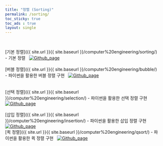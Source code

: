 ```yaml
---
title: "정렬 (Sorting)"
permalink: /sorting/
toc_sticky: true
toc_ads : true
layout: single
---
```



<br/>
  
[기본 정렬]({{ site.url }}{{ site.baseurl }}/computer%20engineering/sorting/) - 기본 정렬 &nbsp;  [![Github_page](https://img.shields.io/badge/-Github-%23181717?style=flat-square&logo=Github&logoColor=white&link=https://github.com/pome95/Algorithm/tree/master/Sorting)](https://github.com/pome95/Algorithm/tree/master/Sorting) 
<br/>  
[버블 정렬]({{ site.url }}{{ site.baseurl }}/computer%20engineering/bubble/) - 파이썬을 활용한 버블 정렬 구현 &nbsp;  [![Github_page](https://img.shields.io/badge/-Github-%23181717?style=flat-square&logo=Github&logoColor=white&link=https://github.com/pome95/Algorithm/tree/master/Sorting)](https://github.com/pome95/Algorithm/tree/master/Sorting)  
<br/>  
[선택 정렬]({{ site.url }}{{ site.baseurl }}/computer%20engineering/selection/) - 파이썬을 활용한 선택 정렬 구현 &nbsp;  [![Github_page](https://img.shields.io/badge/-Github-%23181717?style=flat-square&logo=Github&logoColor=white&link=https://github.com/pome95/Algorithm/tree/master/Sorting)](https://github.com/pome95/Algorithm/tree/master/Sorting)
<br/>  
[삽입 정렬]({{ site.url }}{{ site.baseurl }}/computer%20engineering/insertion/) - 파이썬을 활용한 삽입 정렬 구현 &nbsp;  [![Github_page](https://img.shields.io/badge/-Github-%23181717?style=flat-square&logo=Github&logoColor=white&link=https://github.com/pome95/Algorithm/tree/master/Sorting)](https://github.com/pome95/Algorithm/tree/master/Sorting) 
<br/>
[퀵 정렬]({{ site.url }}{{ site.baseurl }}/computer%20engineering/qsort/) - 파이썬을 활용한 퀵 정렬 구현 &nbsp;  [![Github_page](https://img.shields.io/badge/-Github-%23181717?style=flat-square&logo=Github&logoColor=white&link=https://github.com/pome95/Algorithm/tree/master/Sorting)](https://github.com/pome95/Algorithm/tree/master/Sorting) 
 